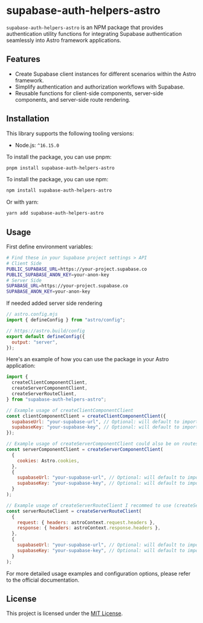 # supabase-auth-helpers-astro

`supabase-auth-helpers-astro` is an NPM package that provides authentication utility functions for integrating Supabase authentication seamlessly into Astro framework applications.

## Features

- Create Supabase client instances for different scenarios within the Astro framework.
- Simplify authentication and authorization workflows with Supabase.
- Reusable functions for client-side components, server-side components, and server-side route rendering.

## Installation

This library supports the following tooling versions:

- Node.js: `^16.15.0`

To install the package, you can use pnpm:

```bash
pnpm install supabase-auth-helpers-astro
```

To install the package, you can use npm:

```bash
npm install supabase-auth-helpers-astro
```

Or with yarn:

```bash
yarn add supabase-auth-helpers-astro
```

## Usage

First define environment variables:

```bash
# Find these in your Supabase project settings > API
# Client Side
PUBLIC_SUPABASE_URL=https://your-project.supabase.co
PUBLIC_SUPABASE_ANON_KEY=your-anon-key
# Server Side
SUPABASE_URL=https://your-project.supabase.co
SUPABASE_ANON_KEY=your-anon-key
```

If needed added server side rendering

```js
// astro.config.mjs
import { defineConfig } from "astro/config";

// https://astro.build/config
export default defineConfig({
  output: "server",
});
```

Here's an example of how you can use the package in your Astro application:

```javascript
import {
  createClientComponentClient,
  createServerComponentClient,
  createServerRouteClient,
} from "supabase-auth-helpers-astro";

// Example usage of createClientComponentClient
const clientComponentClient = createClientComponentClient({
  supabaseUrl: "your-supabase-url", // Optional: will default to import.meta.env.PUBLIC_SUPABASE_URL
  supabaseKey: "your-supabase-key", // Optional: will default to import.meta.env.PUBLIC_SUPABASE_ANON_KEY
});

// Example usage of createServerComponentClient could also be on routes
const serverComponentClient = createServerComponentClient(
  {
    cookies: Astro.cookies,
  },
  {
    supabaseUrl: "your-supabase-url", // Optional: will default to import.meta.env.SUPABASE_URL
    supabaseKey: "your-supabase-key", // Optional: will default to import.meta.env.SUPABASE_ANON_KEY
  }
);

// Example usage of createServerRouteClient I recommed to use (createServerComponentClient)
const serverRouteClient = createServerRouteClient(
  {
    request: { headers: astroContext.request.headers },
    response: { headers: astroContext.response.headers },
  },
  {
    supabaseUrl: "your-supabase-url", // Optional: will default to import.meta.env.SUPABASE_URL
    supabaseKey: "your-supabase-key", // Optional: will default to import.meta.env.SUPABASE_ANON_KEY
  }
);
```

For more detailed usage examples and configuration options, please refer to the official documentation.

## License

This project is licensed under the [MIT License](link-to-license).
